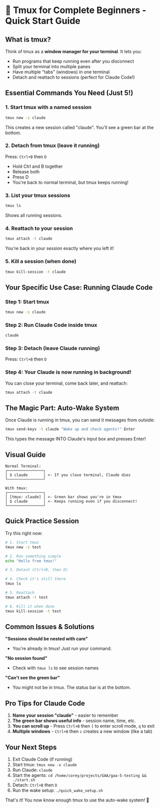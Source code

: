 # 🎯 Tmux for Complete Beginners - Quick Start Guide

## What is tmux?
Think of tmux as a **window manager for your terminal**. It lets you:
- Run programs that keep running even after you disconnect
- Split your terminal into multiple panes
- Have multiple "tabs" (windows) in one terminal
- Detach and reattach to sessions (perfect for Claude Code!)

## Essential Commands You Need (Just 5!)

### 1. Start tmux with a named session
```bash
tmux new -s claude
```
This creates a new session called "claude". You'll see a green bar at the bottom.

### 2. Detach from tmux (leave it running)
Press: `Ctrl+B` then `D`
- Hold Ctrl and B together
- Release both
- Press D
- You're back to normal terminal, but tmux keeps running!

### 3. List your tmux sessions
```bash
tmux ls
```
Shows all running sessions.

### 4. Reattach to your session
```bash
tmux attach -t claude
```
You're back in your session exactly where you left it!

### 5. Kill a session (when done)
```bash
tmux kill-session -t claude
```

## Your Specific Use Case: Running Claude Code

### Step 1: Start tmux
```bash
tmux new -s claude
```

### Step 2: Run Claude Code inside tmux
```bash
claude
```

### Step 3: Detach (leave Claude running)
Press: `Ctrl+B` then `D`

### Step 4: Your Claude is now running in background!
You can close your terminal, come back later, and reattach:
```bash
tmux attach -t claude
```

## The Magic Part: Auto-Wake System

Once Claude is running in tmux, you can send it messages from outside:
```bash
tmux send-keys -t claude "Wake up and check agents!" Enter
```

This types the message INTO Claude's input box and presses Enter!

## Visual Guide

```
Normal Terminal:
┌────────────────┐
│ $ claude       │ <- If you close terminal, Claude dies
└────────────────┘

With tmux:
┌────────────────┐
│ [tmux: claude] │ <- Green bar shows you're in tmux
│ $ claude       │ <- Keeps running even if you disconnect!
└────────────────┘
```

## Quick Practice Session

Try this right now:
```bash
# 1. Start tmux
tmux new -s test

# 2. Run something simple
echo "Hello from tmux!"

# 3. Detach (Ctrl+B, then D)

# 4. Check it's still there
tmux ls

# 5. Reattach
tmux attach -t test

# 6. Kill it when done
tmux kill-session -t test
```

## Common Issues & Solutions

**"Sessions should be nested with care"**
- You're already in tmux! Just run your command.

**"No session found"**
- Check with `tmux ls` to see session names

**"Can't see the green bar"**
- You might not be in tmux. The status bar is at the bottom.

## Pro Tips for Claude Code

1. **Name your session "claude"** - easier to remember
2. **The green bar shows useful info** - session name, time, etc.
3. **You can scroll up** - Press `Ctrl+B` then `[` to enter scroll mode, `q` to exit
4. **Multiple windows** - `Ctrl+B` then `c` creates a new window (like a tab)

## Your Next Steps

1. Exit Claude Code (if running)
2. Start tmux: `tmux new -s claude`  
3. Run Claude: `claude`
4. Start the agents: `cd /home/corey/projects/GAA/gaa-5-testing && ./start.sh`
5. Detach: `Ctrl+B` then `D`
6. Run the wake setup: `./quick_wake_setup.sh`

That's it! You now know enough tmux to use the auto-wake system! 🚀